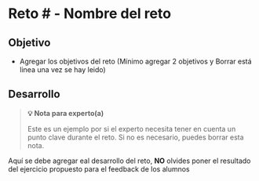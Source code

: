 # Reto # - Nombre del reto

## Objetivo

* Agregar los objetivos del reto (Mínimo agregar 2 objetivos y Borrar está linea una vez se hay leido)

## Desarrollo

>**💡 Nota para experto(a)**
>
> Este es un ejemplo por si el experto necesita tener en cuenta un punto clave durante el reto.
>Si no es necesario, puedes borrar esta nota.

Aquí se debe agregar eal desarrollo del reto, **NO** olvides poner el resultado del ejercicio propuesto para el feedback de los alumnos
